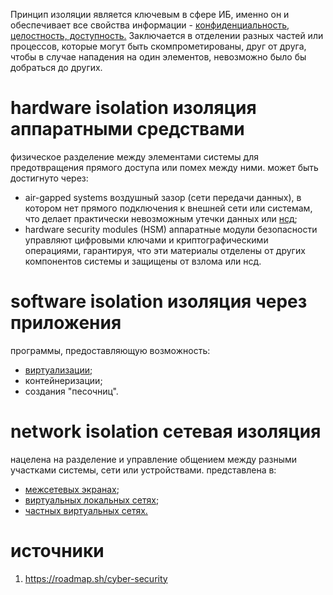 Принцип изоляции является ключевым в сфере ИБ, именно он и обеспечивает все свойства информации - [конфиденциальность, целостность, доступность.](cia-triad.md) Заключается в отделении разных частей или процессов, которые могут быть скомпрометированы, друг от друга, чтобы в случае нападения на один элементов, невозможно было бы добраться до других.
# hardware isolation изоляция аппаратными средствами
физическое разделение между элементами системы для предотвращения прямого доступа или помех между ними. может быть достигнуто через:
- air-gapped systems воздушный зазор (сети передачи данных), в котором нет прямого подключения к внешней сети или системам, что делает практически невозможным утечки данных или [нсд](unauthorized-access.md);
- hardware security modules (HSM) аппаратные модули безопасности управляют цифровыми ключами и криптографическими операциями, гарантируя, что эти материалы отделены от других компонентов системы и защищены от взлома или нсд. 
# software  isolation изоляция через приложения
программы, предоставляющую возможность:
- [виртуализации](vm.md);
- контейнеризации;
- создания "песочниц".
# network isolation сетевая изоляция
нацелена на разделение и управление общением между разными участками системы, сети или устройствами. представлена в:
- [межсетевых экранах](firewall.md);
- [виртуальных локальных сетях](vlan.md);
- [частных виртуальных сетях.](vpn.md)
# источники
1. https://roadmap.sh/cyber-security